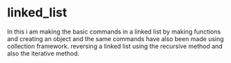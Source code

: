 # linked_list
In this i am making the basic commands in a linked list by making functions and creating an object and the same commands have also been made using collection framework.
reversing a linked list using the recursive method and also the iterative method.

